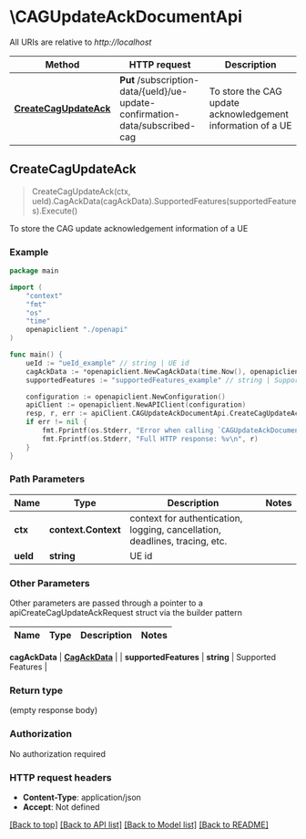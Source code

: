 # \CAGUpdateAckDocumentApi

All URIs are relative to *http://localhost*

Method | HTTP request | Description
------------- | ------------- | -------------
[**CreateCagUpdateAck**](CAGUpdateAckDocumentApi.md#CreateCagUpdateAck) | **Put** /subscription-data/{ueId}/ue-update-confirmation-data/subscribed-cag | To store the CAG update acknowledgement information of a UE



## CreateCagUpdateAck

> CreateCagUpdateAck(ctx, ueId).CagAckData(cagAckData).SupportedFeatures(supportedFeatures).Execute()

To store the CAG update acknowledgement information of a UE

### Example

```go
package main

import (
    "context"
    "fmt"
    "os"
    "time"
    openapiclient "./openapi"
)

func main() {
    ueId := "ueId_example" // string | UE id
    cagAckData := *openapiclient.NewCagAckData(time.Now(), openapiclient.UeUpdateStatus("NOT_SENT")) // CagAckData | 
    supportedFeatures := "supportedFeatures_example" // string | Supported Features (optional)

    configuration := openapiclient.NewConfiguration()
    apiClient := openapiclient.NewAPIClient(configuration)
    resp, r, err := apiClient.CAGUpdateAckDocumentApi.CreateCagUpdateAck(context.Background(), ueId).CagAckData(cagAckData).SupportedFeatures(supportedFeatures).Execute()
    if err != nil {
        fmt.Fprintf(os.Stderr, "Error when calling `CAGUpdateAckDocumentApi.CreateCagUpdateAck``: %v\n", err)
        fmt.Fprintf(os.Stderr, "Full HTTP response: %v\n", r)
    }
}
```

### Path Parameters


Name | Type | Description  | Notes
------------- | ------------- | ------------- | -------------
**ctx** | **context.Context** | context for authentication, logging, cancellation, deadlines, tracing, etc.
**ueId** | **string** | UE id | 

### Other Parameters

Other parameters are passed through a pointer to a apiCreateCagUpdateAckRequest struct via the builder pattern


Name | Type | Description  | Notes
------------- | ------------- | ------------- | -------------

 **cagAckData** | [**CagAckData**](CagAckData.md) |  | 
 **supportedFeatures** | **string** | Supported Features | 

### Return type

 (empty response body)

### Authorization

No authorization required

### HTTP request headers

- **Content-Type**: application/json
- **Accept**: Not defined

[[Back to top]](#) [[Back to API list]](../README.md#documentation-for-api-endpoints)
[[Back to Model list]](../README.md#documentation-for-models)
[[Back to README]](../README.md)

